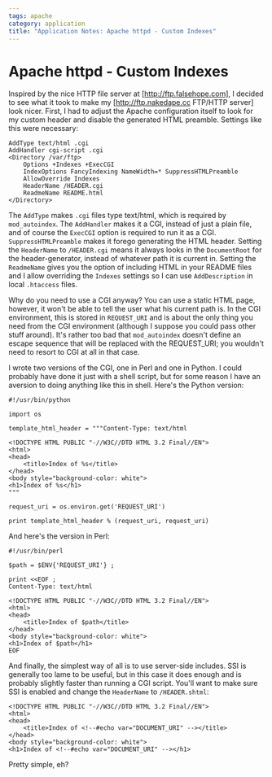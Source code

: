 ```yaml
---
tags: apache
category: application
title: "Application Notes: Apache httpd - Custom Indexes"
---
```

# Apache httpd - Custom Indexes

Inspired by the nice HTTP file server at [http://ftp.falsehope.com], I decided
to see what it took to make my [http://ftp.nakedape.cc FTP/HTTP server] look
nicer.  First, I had to adjust the Apache configuration itself to look for my
custom header and disable the generated HTML preamble.  Settings like this were
necessary:

```
AddType text/html .cgi
AddHandler cgi-script .cgi
<Directory /var/ftp>
    Options +Indexes +ExecCGI
    IndexOptions FancyIndexing NameWidth=* SuppressHTMLPreamble
    AllowOverride Indexes
    HeaderName /HEADER.cgi
    ReadmeName README.html
</Directory>
```

The `AddType` makes `.cgi` files type text/html, which is required by
`mod_autoindex`.  The `AddHandler` makes it a CGI, instead of just a plain
file, and of course the `ExecCGI` option is required to run it as a CGI.
`SuppressHTMLPreamble` makes it forego generating the HTML header.  Setting the
`HeaderName` to `/HEADER.cgi` means it always looks in the `DocumentRoot` for
the header-generator, instead of whatever path it is current in.  Setting the
`ReadmeName` gives you the option of including HTML in your README files and I
allow overriding the `Indexes` settings so I can use `AddDescription` in local
`.htaccess` files.

Why do you need to use a CGI anyway?  You can use a static HTML page, however,
it won't be able to tell the user what his current path is.  In the CGI
environment, this is stored in `REQUEST_URI` and is about the only thing you
need from the CGI environment (although I suppose you could pass other stuff
around).  It's rather too bad that `mod_autoindex` doesn't define an escape
sequence that will be replaced with the REQUEST_URI; you wouldn't need to
resort to CGI at all in that case.

I wrote two versions of the CGI, one in Perl and one in Python.  I could
probably have done it just with a shell script, but for some reason I have an
aversion to doing anything like this in shell.  Here's the Python version:

```
#!/usr/bin/python
 
import os
 
template_html_header = """Content-Type: text/html
 
<!DOCTYPE HTML PUBLIC "-//W3C//DTD HTML 3.2 Final//EN">
<html>
<head>
    <title>Index of %s</title>
</head>
<body style="background-color: white">
<h1>Index of %s</h1>
"""

request_uri = os.environ.get('REQUEST_URI')

print template_html_header % (request_uri, request_uri)
```

And here's the version in Perl:

```
#!/usr/bin/perl
 
$path = $ENV{'REQUEST_URI'} ;
 
print <<EOF ;
Content-Type: text/html
 
<!DOCTYPE HTML PUBLIC "-//W3C//DTD HTML 3.2 Final//EN">
<html>
<head>
    <title>Index of $path</title>
</head>
<body style="background-color: white">
<h1>Index of $path</h1>
EOF
```

And finally, the simplest way of all is to use server-side includes.  SSI is
generally too lame to be useful, but in this case it does enough and is
probably slightly faster than running a CGI script.  You'll want to make sure
SSI is enabled and change the `HeaderName` to `/HEADER.shtml`:

```
<!DOCTYPE HTML PUBLIC "-//W3C//DTD HTML 3.2 Final//EN">
<html>
<head>
    <title>Index of <!--#echo var="DOCUMENT_URI" --></title>
</head>
<body style="background-color: white">
<h1>Index of <!--#echo var="DOCUMENT_URI" --></h1>
```

Pretty simple, eh?
